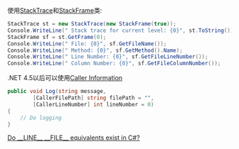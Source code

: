 使用[StackTrace](http://msdn.microsoft.com/en-us/library/system.diagnostics.stacktrace.aspx)和[StackFrame](http://msdn.microsoft.com/en-us/library/system.diagnostics.stackframe.aspx)类:
```cs
StackTrace st = new StackTrace(new StackFrame(true));
Console.WriteLine(" Stack trace for current level: {0}", st.ToString());
StackFrame sf = st.GetFrame(0);
Console.WriteLine(" File: {0}", sf.GetFileName());
Console.WriteLine(" Method: {0}", sf.GetMethod().Name);
Console.WriteLine(" Line Number: {0}", sf.GetFileLineNumber());
Console.WriteLine(" Column Number: {0}", sf.GetFileColumnNumber());
```
.NET 4.5以后可以使用[Caller Information](https://msdn.microsoft.com/en-us/library/hh534540(v=vs.110).aspx)
```cs
public void Log(string message,
        [CallerFilePath] string filePath = "",
        [CallerLineNumber] int lineNumber = 0)
{
    // Do logging
}
```

[Do \_\_LINE\_\_ \_\_FILE\_\_ equivalents exist in C#?](https://stackoverflow.com/questions/696218/do-line-file-equivalents-exist-in-c)